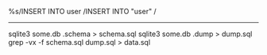 %s/INSERT INTO user /INSERT INTO "user" /

---

sqlite3 some.db .schema > schema.sql
sqlite3 some.db .dump > dump.sql
grep -vx -f schema.sql dump.sql > data.sql
